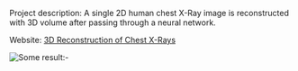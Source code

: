 Project description: A single 2D human chest X-Ray image is reconstructed with 3D volume after passing through a neural network.

Website: [3D Reconstruction of Chest X-Rays][1]

![Some result:-][2]

  [1]: https://sites.google.com/view/cxr2ct/
  [2]: https://lanstonchu.files.wordpress.com/2019/05/patient_540_1_iteration_small.gif?w=614&zoom=2
